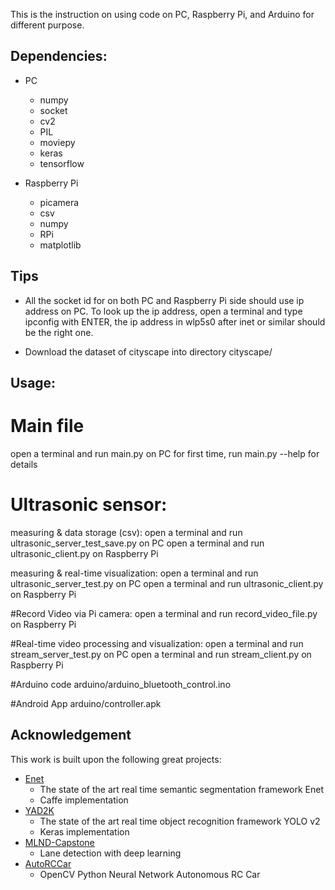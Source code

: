 This is the instruction on using code on PC, Raspberry Pi, and Arduino for different purpose.

## Dependencies:
* PC
	- numpy
	- socket
	- cv2
	- PIL
	- moviepy
	- keras
	- tensorflow

* Raspberry Pi
	- picamera
	- csv
	- numpy
	- RPi
	- matplotlib

## Tips
* All the socket id for on both PC and Raspberry Pi side should use ip address on PC.
To look up the ip address, open a terminal and type ipconfig with ENTER, the ip address in wlp5s0 after inet or similar should be the right one.

* Download the dataset of cityscape into directory cityscape/

## Usage:

# Main file
open a terminal and run main.py on PC
for first time, run main.py --help for details

# Ultrasonic sensor:
measuring & data storage (csv):
open a terminal and run ultrasonic_server_test_save.py on PC
open a terminal and run ultrasonic_client.py on Raspberry Pi

measuring & real-time visualization:
open a terminal and run ultrasonic_server_test.py on PC
open a terminal and run ultrasonic_client.py on Raspberry Pi

#Record Video via Pi camera:
open a terminal and run record_video_file.py on Raspberry Pi

#Real-time video processing and visualization:
open a terminal and run stream_server_test.py on PC
open a terminal and run stream_client.py on Raspberry Pi

#Arduino code 
arduino/arduino_bluetooth_control.ino

#Android App
arduino/controller.apk

## Acknowledgement
This work is built upon the following great projects:
* [Enet](https://github.com/TimoSaemann/ENet)
	- The state of the art real time semantic segmentation framework Enet
	- Caffe implementation
* [YAD2K](https://github.com/allanzelener/YAD2K)
	- The state of the art real time object recognition framework YOLO v2
	- Keras implementation
* [MLND-Capstone](https://github.com/mvirgo/MLND-Capstone)
	- Lane detection with deep learning
* [AutoRCCar](https://github.com/hamuchiwa/AutoRCCar)
	- OpenCV Python Neural Network Autonomous RC Car
